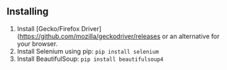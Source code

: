 ## Installing
1. Install [Gecko/Firefox Driver] (https://github.com/mozilla/geckodriver/releases or an alternative for your browser. 
2. Install Selenium using pip: `pip install selenium`
3. Install BeautifulSoup: `pip install beautifulsoup4`